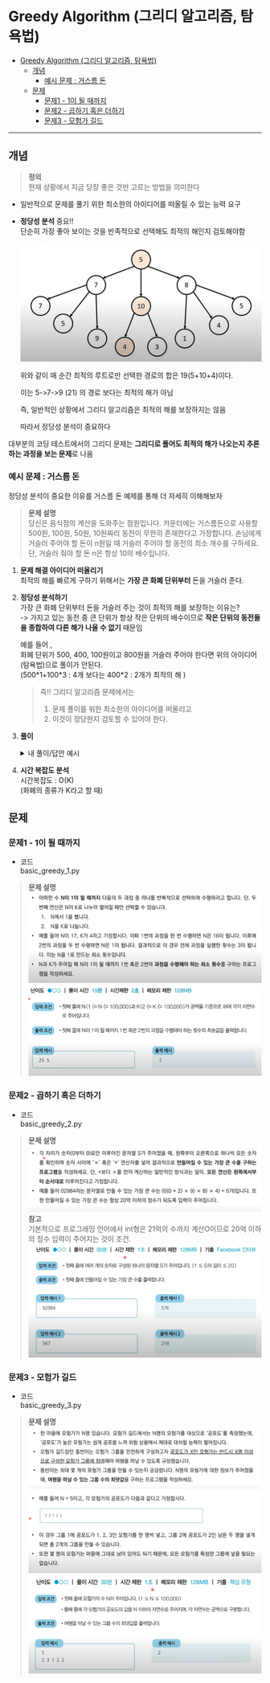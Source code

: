 # Greedy Algorithm (그리디 알고리즘, 탐욕법)

- [Greedy Algorithm (그리디 알고리즘, 탐욕법)](#greedy-algorithm-그리디-알고리즘-탐욕법)
  - [개념](#개념)
    - [예시 문제 : 거스름 돈](#예시-문제--거스름-돈)
  - [문제](#문제)
    - [문제1 - 1이 될 때까지](#문제1---1이-될-때까지)
    - [문제2 - 곱하기 혹은 더하기](#문제2---곱하기-혹은-더하기)
    - [문제3 - 모험가 길드](#문제3---모험가-길드)

---

## 개념

> **정의**  
> 현재 상황에서 지금 당장 좋은 것만 고르는 방법을 의미한다

- 일반적으로 문제를 풀기 위한 최소한의 아이디어를 떠올릴 수 있는 능력 요구

- **정당성 분석** 중요!!  
  단순히 가장 좋아 보이는 것을 반족적으로 선택해도 최적의 해인지 검토해야함

  ![그리디 알고리즘으로 선택한 경로](image/image.png)

  위와 같이 매 순간 최적의 루트로만 선택한 경로의 합은 19(5+10+4)이다.

  이는 5->7->9 (21) 의 경로 보다는 최적의 해가 아님

  즉, 일반적인 상황에서 그리디 알고리즘은 최적의 해를 보장하지는 않음

  따라서 정당성 분석이 중요하다

대부분의 코딩 테스트에서의 그리디 문제는 **그리디로 풀어도 최적의 해가 나오는지 추론하는 과정을 보는 문제**로 나옴

### 예시 문제 : 거스름 돈

정당성 분석이 중요한 이유를 거스름 돈 예제를 통해 더 자세히 이해해보자

> **문제 설명**  
> 당신은 음식점의 계산을 도와주는 점원입니다. 카운터에는 거스름돈으로 사용할 500원, 100원, 50원, 10원짜리 동전이 무한히 존재한다고 가정합니다. 손님에게 거슬러 주어야 할 돈이 n원일 때 거슬러 주어야 할 동전의 최소 개수를 구하세요. 단, 거슬러 줘야 할 돈 n은 항상 10의 배수입니다.

1.  **문제 해결 아이디어 떠올리기**  
    최적의 해를 빠르게 구하기 위해서는 **가장 큰 화폐 단위부터** 돈을 거슬러 준다.
2.  **정당성 분석하기**  
    가장 큰 화폐 단위부터 돈을 거슬러 주는 것이 최적의 해를 보장하는 이유는?  
    -> 가지고 있는 동전 중 큰 단위가 항상 작은 단위의 배수이므로 **작은 단위의 동전들을 종합하여 다른 해가 나올 수 없기** 때문임

    예를 들어 ,  
    화폐 단위가 500, 400, 100원이고 800원을 거슬러 주어야 한다면 위의 아이디어(탐욕법)으로 풀이가 안된다.  
    (500\*1+100\*3 : 4개 보다는 400\*2 : 2개가 최적의 해 )

    > 즉!! 그리디 알고리즘 문제에서는
    >
    > 1.  문제 풀이를 위한 최소한의 아이디어를 떠올리고
    > 2.  이것이 정당한지 검토할 수 있어야 한다.

3.  **풀이**
    <details>
    <summary>내 풀이/답안 예시</summary>
    <div markdown="1">
     내 풀이

    ```python
     my_money = (500,100,50,10)
     n = int(input("손님 돈: "))

     result = 0
     for i in my_money:
     result += n//i
     n = n%i
     if n%i == 0: break

     print("거스름돈:",result)
    ```

    답안 예시

    ```python
    n = 1260
    count = 0

    # 큰 단위의 화폐부터 차례대로 확인하기
    array = [500, 100, 50, 10]

    for coin in array:
        count += n // coin # 해당 화폐로 거슬러 줄 수 있는 동전의 개수 세기
        n%= coin

    print(count)
    ```

     </div>
     </details>

4.  **시간 복잡도 분석**  
    시간복잡도 : O(K)  
    (화폐의 종류가 K라고 할 때)

## 문제

### 문제1 - 1이 될 때까지

- 코드  
  basic_greedy_1.py

> **문제 설명**  
> ![문제](image/image-1.png) ![문제 조건](image/image-2.png)

### 문제2 - 곱하기 혹은 더하기

- 코드  
  basic_greedy_2.py

> **문제 설명** ![문제](image/image-3.png)  
> **참고**  
> 기본적으로 프로그래밍 언어에서 int형은 21억의 수까지 계산O이므로 20억 이하의 정수 입력이 주어지는 것이 조건.
> ![문제 조건](image/image-4.png)

### 문제3 - 모험가 길드

- 코드  
  basic_greedy_3.py

> **문제 설명** ![문제1](image/image-5.png) ![문제2](image/image-6.png) ![문제 조건](image/image-7.png)
